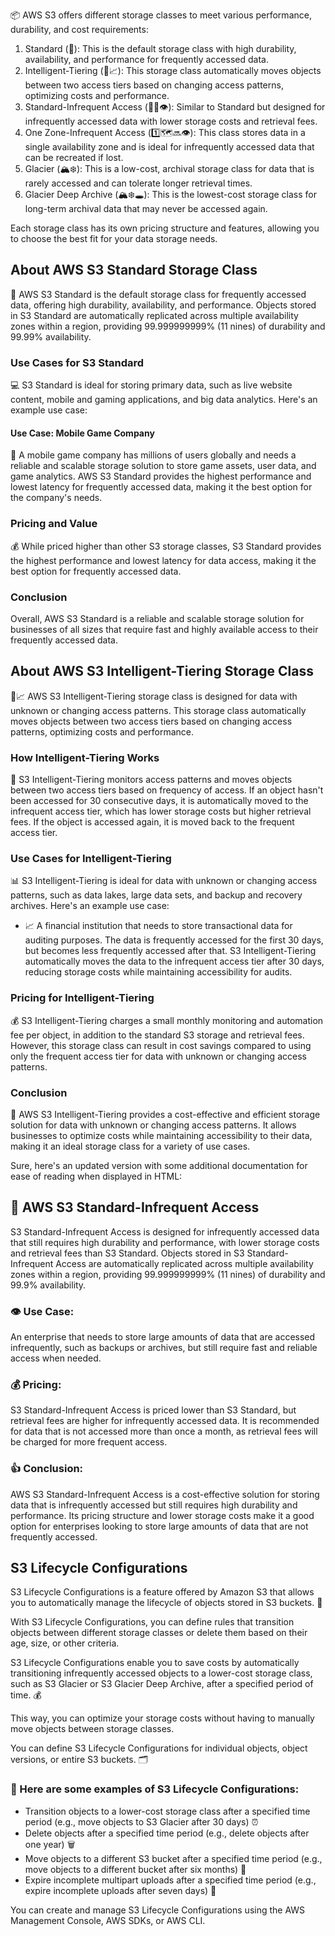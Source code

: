 






























<div>
  <p>📦 AWS S3 offers different storage classes to meet various performance, durability, and cost requirements:</p>
  <ol>
    <li>Standard (🌟): This is the default storage class with high durability, availability, and performance for frequently accessed data.</li>
    <li>Intelligent-Tiering (🧠📈): This storage class automatically moves objects between two access tiers based on changing access patterns, optimizing costs and performance.</li>
    <li>Standard-Infrequent Access (🌟🔜👁️): Similar to Standard but designed for infrequently accessed data with lower storage costs and retrieval fees.</li>
    <li>One Zone-Infrequent Access (1️⃣🗺️🔜👁️): This class stores data in a single availability zone and is ideal for infrequently accessed data that can be recreated if lost.</li>
    <li>Glacier (🏔️❄️): This is a low-cost, archival storage class for data that is rarely accessed and can tolerate longer retrieval times.</li>
    <li>Glacier Deep Archive (🏔️❄️🕳️): This is the lowest-cost storage class for long-term archival data that may never be accessed again.</li>
  </ol>
  <p>Each storage class has its own pricing structure and features, allowing you to choose the best fit for your data storage needs.</p>
</div>


<div>
  <h2>About AWS S3 Standard Storage Class</h2>
  <p>
    🌟 AWS S3 Standard is the default storage class for frequently accessed data, offering high durability, availability, and performance. Objects stored in S3 Standard are automatically replicated across multiple availability zones within a region, providing 99.999999999% (11 nines) of durability and 99.99% availability. 
  </p>

  <h3>Use Cases for S3 Standard</h3>
  <p>
    💻 S3 Standard is ideal for storing primary data, such as live website content, mobile and gaming applications, and big data analytics. Here's an example use case: 
  </p>

  <div>
    <h4>Use Case: Mobile Game Company</h4>
    <p>
      🚀 A mobile game company has millions of users globally and needs a reliable and scalable storage solution to store game assets, user data, and game analytics. AWS S3 Standard provides the highest performance and lowest latency for frequently accessed data, making it the best option for the company's needs. 
    </p>
  </div>

  <h3>Pricing and Value</h3>
  <p>
    💰 While priced higher than other S3 storage classes, S3 Standard provides the highest performance and lowest latency for data access, making it the best option for frequently accessed data. 
  </p>

  <h3>Conclusion</h3>
  <p>
    Overall, AWS S3 Standard is a reliable and scalable storage solution for businesses of all sizes that require fast and highly available access to their frequently accessed data.
  </p>
</div>


<div>
  <h2>About AWS S3 Intelligent-Tiering Storage Class</h2>
  <p>
    🧠📈 AWS S3 Intelligent-Tiering storage class is designed for data with unknown or changing access patterns. This storage class automatically moves objects between two access tiers based on changing access patterns, optimizing costs and performance.
  </p>

  <h3>How Intelligent-Tiering Works</h3>
  <p>
    🔄 S3 Intelligent-Tiering monitors access patterns and moves objects between two access tiers based on frequency of access. If an object hasn't been accessed for 30 consecutive days, it is automatically moved to the infrequent access tier, which has lower storage costs but higher retrieval fees. If the object is accessed again, it is moved back to the frequent access tier.
  </p>

  <h3>Use Cases for Intelligent-Tiering</h3>
  <p>
    📊 S3 Intelligent-Tiering is ideal for data with unknown or changing access patterns, such as data lakes, large data sets, and backup and recovery archives. Here's an example use case:
    <ul>
      <li>📈 A financial institution that needs to store transactional data for auditing purposes. The data is frequently accessed for the first 30 days, but becomes less frequently accessed after that. S3 Intelligent-Tiering automatically moves the data to the infrequent access tier after 30 days, reducing storage costs while maintaining accessibility for audits.</li>
    </ul>
  </p>

  <h3>Pricing for Intelligent-Tiering</h3>
  <p>
    💰 S3 Intelligent-Tiering charges a small monthly monitoring and automation fee per object, in addition to the standard S3 storage and retrieval fees. However, this storage class can result in cost savings compared to using only the frequent access tier for data with unknown or changing access patterns.
  </p>

  <h3>Conclusion</h3>
  <p>
    🚀 AWS S3 Intelligent-Tiering provides a cost-effective and efficient storage solution for data with unknown or changing access patterns. It allows businesses to optimize costs while maintaining accessibility to their data, making it an ideal storage class for a variety of use cases.
  </p>
</div>
Sure, here's an updated version with some additional documentation for ease of reading when displayed in HTML:

<div>
    <h2>🌟 AWS S3 Standard-Infrequent Access</h2>
    <p>
        S3 Standard-Infrequent Access is designed for infrequently accessed data that still requires high durability and performance, with lower storage costs and retrieval fees than S3 Standard. 
        Objects stored in S3 Standard-Infrequent Access are automatically replicated across multiple availability zones within a region, providing 99.999999999% (11 nines) of durability and 99.9% availability.
    </p>
    <h3>👁️ Use Case:</h3>
    <p>
        An enterprise that needs to store large amounts of data that are accessed infrequently, such as backups or archives, but still require fast and reliable access when needed.
    </p>
    <h3>💰 Pricing:</h3>
    <p>
        S3 Standard-Infrequent Access is priced lower than S3 Standard, but retrieval fees are higher for infrequently accessed data. 
        It is recommended for data that is not accessed more than once a month, as retrieval fees will be charged for more frequent access.
    </p>
    <h3>👍 Conclusion:</h3>
    <p>
        AWS S3 Standard-Infrequent Access is a cost-effective solution for storing data that is infrequently accessed but still requires high durability and performance. 
        Its pricing structure and lower storage costs make it a good option for enterprises looking to store large amounts of data that are not frequently accessed.
    </p>
</div>







































<h2>S3 Lifecycle Configurations</h2>

<p>S3 Lifecycle Configurations is a feature offered by Amazon S3 that allows you to automatically manage the lifecycle of objects stored in S3 buckets. 🔀</p>

<p>With S3 Lifecycle Configurations, you can define rules that transition objects between different storage classes or delete them based on their age, size, or other criteria. </p>

<p>S3 Lifecycle Configurations enable you to save costs by automatically transitioning infrequently accessed objects to a lower-cost storage class, such as S3 Glacier or S3 Glacier Deep Archive, after a specified period of time. 💰</p>

<p>This way, you can optimize your storage costs without having to manually move objects between storage classes.</p>

<p>You can define S3 Lifecycle Configurations for individual objects, object versions, or entire S3 buckets. 🗂️</p>

<h3>🔧 Here are some examples of S3 Lifecycle Configurations:</h3>

<ul>
  <li>Transition objects to a lower-cost storage class after a specified time period (e.g., move objects to S3 Glacier after 30 days) ⏰</li>
  <li>Delete objects after a specified time period (e.g., delete objects after one year) 🗑️</li>
  <li>Move objects to a different S3 bucket after a specified time period (e.g., move objects to a different bucket after six months) 🔄</li>
  <li>Expire incomplete multipart uploads after a specified time period (e.g., expire incomplete uploads after seven days) 🚫</li>
</ul>

<p>You can create and manage S3 Lifecycle Configurations using the AWS Management Console, AWS SDKs, or AWS CLI.</p>
